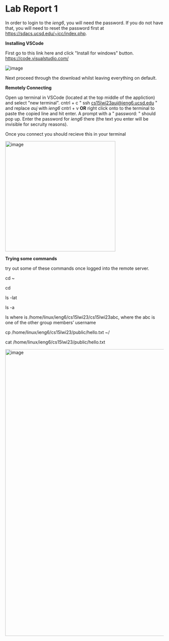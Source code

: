 # Lab Report 1

In order to login to the *ieng6*, you will need the password. If you do not have that, you will need to reset the password first at https://sdacs.ucsd.edu/~icc/index.php.

**Installing VSCode**

First go to this link here and click "Install for windows" button. https://code.visualstudio.com/

![image](https://user-images.githubusercontent.com/122576152/212597779-82f0c751-0a12-468a-8a9f-17d983915c16.png)

Next proceed through the download whilst leaving everything on default. 

**Remotely Connecting**

Open up terminal in VSCode (located at the top middle of the appliction) and select "new terminal".
cntrl + c " ssh cs15lwi23auj@ieng6.ucsd.edu " and replace *auj* with *ieng6*
cntrl + v **OR** right click onto to the terminal to paste the copied line and hit enter.
A prompt with a " password: " should pop up. Enter the password for *ieng6* there (the text you enter will be invisible for secruity reasons).

Once you connect you should recieve this in your terminal

<img width="350" alt="image" src="https://user-images.githubusercontent.com/122576152/212205042-37682e04-a8a0-41b6-b535-4ad1ecfec4c3.png">

**Trying some commands**	

try out some of these commands once logged into the remote server. 

cd ~

cd

ls -lat

ls -a

ls <directory> where <directory> is /home/linux/ieng6/cs15lwi23/cs15lwi23abc, where the abc is one of the other group members’ username
  
cp /home/linux/ieng6/cs15lwi23/public/hello.txt ~/
  
cat /home/linux/ieng6/cs15lwi23/public/hello.txt
  
<img width="910" alt="image" src="https://user-images.githubusercontent.com/122576152/212205220-afc4408e-5408-47a1-b1e9-d89354ef7e77.png">


  
